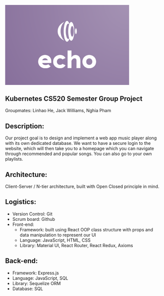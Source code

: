 <a href="#"><img src="/src/assets/images/echo_logo_color.png" alt="Echo logo" width="400"/></a>

## Kubernetes CS520 Semester Group Project
Groupmates: Linhao He, Jack Williams, Nghia Pham

## Description:
Our project goal is to design and implement a web app music player along with its own dedicated database. We want to have a secure login to the website, which will then take you to a homepage which you can navigate through recommended and popular songs. You can also go to your own playlists.

## Architecture:
Client-Server / N-tier architecture, built with Open Closed principle in mind.

## Logistics:
- Version Control: Git
- Scrum board: Github
- Front-end: 
  - Framework: built using React OOP class structure with props and data manipulation to represent our UI
  - Language: JavaScript, HTML, CSS
  - Library: Material UI, React Router, React Redux, Axioms

## Back-end:
- Framework: Express.js
- Language: JavaScript, SQL
- Library: Sequelize ORM
- Database: SQL


